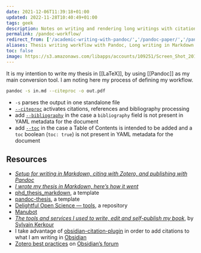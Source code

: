 ```yaml
---
date: 2021-12-06T11:39:18+01:00
updated: 2022-11-28T10:40:49+01:00
tags: geek
description: Notes on writing and rendering long writings with citations via PanDoc
permalink: /pandoc-workflow/
redirect_from: ['/academic-writing-with-pandoc/','/pandoc-paper/','/pandoc-bibliography/']
aliases: Thesis writing workflow with Pandoc, Long writing in Markdown
toc: false
image: https://s3.amazonaws.com/libapps/accounts/109251/Screen_Shot_2017-01-06_at_4.18.48_PM.png
---
```

It is my intention to write my thesis in [[LaTeX]], by using [[Pandoc]] as my main conversion tool. I am noting here my process of defining my workflow.

```bash
pandoc -s in.md --citeproc -o out.pdf
```

- `-s` parses the output in one standalone file
- [`--citeproc`](https://pandoc.org/MANUAL.html#option--citeproc '--citeproc in PanDoc’s User Manual') activates citations, references and bibliography processing
- add [`--bibliography`](https://pandoc.org/MANUAL.html#option--bibliography '--bibliography in PanDoc’s User Manual') in the case a `bibliography` field is not present in YAML metadata for the document
- add [`--toc`](https://pandoc.org/MANUAL.html#option--toc '--toc in PanDoc’s User Manual') in the case a Table of Contents is intended to be added and a `toc` boolean (`toc: true`) is not present in YAML metadata for the document

## Resources

- <cite>[Setup for writing in Markdown, citing with Zotero, and publishing with Pandoc](https://www.simonlindgren.com/notes/2019/11/15/setup-for-writing-in-markdown-citing-with-zotero-and-publishing-with-pandoc 'Setup for writing in Markdown, citing with Zotero, and publishing with Pandoc')</cite>
- <cite>[I wrote my thesis in Markdown, here’s how it went](https://medium.com/@krzysztofczarnecki/i-wrote-my-thesis-in-markdown-heres-how-it-went-3f60140dfe65 'I wrote my thesis in Markdown, here’s how it went')</cite>
- [phd_thesis_markdown](https://github.com/tompollard/phd_thesis_markdown 'phd_thesis_markdown repository on GitHub'), a template
- [pandoc-thesis](https://github.com/cagix/pandoc-thesis 'pandoc-thesis repository on GitHub'), a template
- [Delightful Open Science — tools](https://codeberg.org/teaserbot-labs/delightful-open-science#user-content-tools 'easerbot-labs/delightful-open-science: Curated list of resources, organizations and free software that are supporting the field of open science.'), a repository
- [Manubot](https://manubot.org 'Manubot')
- <cite>[The tools and services I used to write, edit and self-publish my book](https://kerkour.com/book-self-publishing-pandoc/ 'The tools and services I used to write, edit and self-publish my book')</cite>, by [Sylvain Kerkour](https://kerkour.com/ 'Sylvain Kerkour’s personal website')
- I take advantage of [obsidian-citation-plugin](https://github.com/hans/obsidian-citation-plugin 'obsidian-citation-plugin on GitHub') in order to add citations to what I am writing in [Obsidian](https://obsidian.md 'Obsidian')
- [Zotero best practices](https://forum.obsidian.md/t/zotero-best-practices/ 'Zotero best practices') on [Obsidian’s forum](https://forum.obsisian.md 'Obsidian Community Forum')
